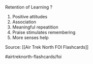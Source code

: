 Retention of Learning
?
1. Positive attitudes
2. Association
3. Meaningful repeatition
4. Praise stimulates remembering
5. More senses help
<!--SR:!2022-09-30,1,210-->

Source: [[Air Trek North FOI Flashcards]]

#airtreknorth-flashcards/foi